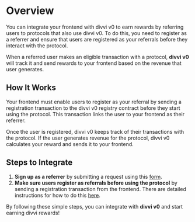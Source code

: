 # Overview

You can integrate your frontend with divvi v0 to earn rewards by referring users to protocols that also use divvi v0. To do this, you need to register as a referrer and ensure that users are registered as your referrals before they interact with the protocol.

When a referred user makes an eligible transaction with a protocol, **divvi v0** will track it and send rewards to your frontend based on the revenue that user generates.

## How It Works

Your frontend must enable users to register as your referral by sending a registration transaction to the divvi v0 registry contract before they start using the protocol. This transaction links the user to your frontend as their referrer.

Once the user is registered, divvi v0 keeps track of their transactions with the protocol. If the user generates revenue for the protocol, divvi v0 calculates your reward and sends it to your frontend.

## Steps to Integrate

1. **Sign up as a referrer** by submitting a request using this [form](https://docs.google.com/forms/d/e/1FAIpQLScTXExYljGoWsw4-mMHf7nXUxXV6QSrXa5zUMPK2foUwpdwZQ/viewform).
2. **Make sure users register as referrals before using the protocol** by sending a registration transaction from the frontend. There are detailed instructions for how to do this [here](./frontends.md).

By following these simple steps, you can integrate with **divvi v0** and start earning divvi rewards!
